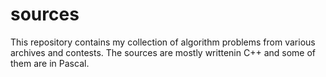 # sources
This repository contains my collection of algorithm problems from various archives and contests. The sources are mostly writtenin C++ and some of them are in Pascal.
